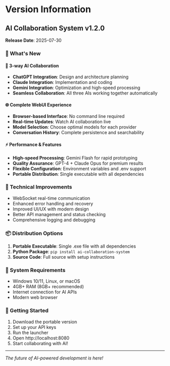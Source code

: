 # Version Information

## AI Collaboration System v1.2.0

**Release Date**: 2025-07-30

### 🎉 What's New

#### 🤖 3-way AI Collaboration
- **ChatGPT Integration**: Design and architecture planning
- **Claude Integration**: Implementation and coding
- **Gemini Integration**: Optimization and high-speed processing
- **Seamless Collaboration**: All three AIs working together automatically

#### 🌐 Complete WebUI Experience
- **Browser-based Interface**: No command line required
- **Real-time Updates**: Watch AI collaboration live
- **Model Selection**: Choose optimal models for each provider
- **Conversation History**: Complete persistence and searchability

#### ⚡ Performance & Features
- **High-speed Processing**: Gemini Flash for rapid prototyping
- **Quality Assurance**: GPT-4 + Claude Opus for premium results
- **Flexible Configuration**: Environment variables and .env support
- **Portable Distribution**: Single executable with all dependencies

### 🔧 Technical Improvements
- WebSocket real-time communication
- Enhanced error handling and recovery
- Improved UI/UX with modern design
- Better API management and status checking
- Comprehensive logging and debugging

### 📦 Distribution Options
1. **Portable Executable**: Single .exe file with all dependencies
2. **Python Package**: `pip install ai-collaboration-system`
3. **Source Code**: Full source with setup instructions

### 🎯 System Requirements
- Windows 10/11, Linux, or macOS
- 4GB+ RAM (8GB+ recommended)
- Internet connection for AI APIs
- Modern web browser

### 🚀 Getting Started
1. Download the portable version
2. Set up your API keys
3. Run the launcher
4. Open http://localhost:8080
5. Start collaborating with AI!

---

*The future of AI-powered development is here!*
